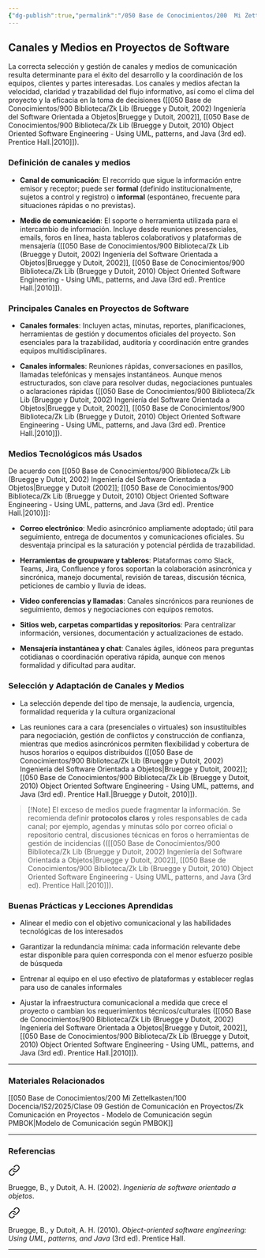 ```yaml
---
{"dg-publish":true,"permalink":"/050 Base de Conocimientos/200  Mi Zettelkasten/100 Docencia/IS2/2025/Clase 09 Gestión de Comunicación en Proyectos/Zk Comunicación en Proyectos - Canales y Medios en Proyectos de Software/","tags":["#definir"]}
---
```


## Canales y Medios en Proyectos de Software

La correcta selección y gestión de canales y medios de comunicación resulta determinante para el éxito del desarrollo y la coordinación de los equipos, clientes y partes interesadas. Los canales y medios afectan la velocidad, claridad y trazabilidad del flujo informativo, así como el clima del proyecto y la eficacia en la toma de decisiones ([[050 Base de Conocimientos/900 Biblioteca/Zk Lib (Bruegge y Dutoit, 2002) Ingeniería del Software Orientada a Objetos\|Bruegge y Dutoit, 2002]], [[050 Base de Conocimientos/900 Biblioteca/Zk Lib (Bruegge y Dutoit, 2010) Object Oriented Software Engineering -  Using UML, patterns, and Java (3rd ed). Prentice Hall.\|2010]]).

### Definición de canales y medios

- **Canal de comunicación**: El recorrido que sigue la información entre emisor y receptor; puede ser **formal** (definido institucionalmente, sujetos a control y registro) o **informal** (espontáneo, frecuente para situaciones rápidas o no previstas).
    
- **Medio de comunicación**: El soporte o herramienta utilizada para el intercambio de información. Incluye desde reuniones presenciales, emails, foros en línea, hasta tableros colaborativos y plataformas de mensajería ([[050 Base de Conocimientos/900 Biblioteca/Zk Lib (Bruegge y Dutoit, 2002) Ingeniería del Software Orientada a Objetos\|Bruegge y Dutoit, 2002]], [[050 Base de Conocimientos/900 Biblioteca/Zk Lib (Bruegge y Dutoit, 2010) Object Oriented Software Engineering -  Using UML, patterns, and Java (3rd ed). Prentice Hall.\|2010]]).

### Principales Canales en Proyectos de Software

- **Canales formales**: Incluyen actas, minutas, reportes, planificaciones, herramientas de gestión y documentos oficiales del proyecto. Son esenciales para la trazabilidad, auditoría y coordinación entre grandes equipos multidisciplinares.
    
- **Canales informales**: Reuniones rápidas, conversaciones en pasillos, llamadas telefónicas y mensajes instantáneos. Aunque menos estructurados, son clave para resolver dudas, negociaciones puntuales o aclaraciones rápidas ([[050 Base de Conocimientos/900 Biblioteca/Zk Lib (Bruegge y Dutoit, 2002) Ingeniería del Software Orientada a Objetos\|Bruegge y Dutoit, 2002]], [[050 Base de Conocimientos/900 Biblioteca/Zk Lib (Bruegge y Dutoit, 2010) Object Oriented Software Engineering -  Using UML, patterns, and Java (3rd ed). Prentice Hall.\|2010]]).

### Medios Tecnológicos más Usados

De acuerdo con [[050 Base de Conocimientos/900 Biblioteca/Zk Lib (Bruegge y Dutoit, 2002) Ingeniería del Software Orientada a Objetos\|Bruegge y Dutoit (2002]]; [[050 Base de Conocimientos/900 Biblioteca/Zk Lib (Bruegge y Dutoit, 2010) Object Oriented Software Engineering -  Using UML, patterns, and Java (3rd ed). Prentice Hall.\|2010)]]:

- **Correo electrónico**: Medio asincrónico ampliamente adoptado; útil para seguimiento, entrega de documentos y comunicaciones oficiales. Su desventaja principal es la saturación y potencial pérdida de trazabilidad.
    
- **Herramientas de groupware y tableros**: Plataformas como Slack, Teams, Jira, Confluence y foros soportan la colaboración asincrónica y sincrónica, manejo documental, revisión de tareas, discusión técnica, peticiones de cambio y lluvia de ideas.
    
- **Video conferencias y llamadas**: Canales sincrónicos para reuniones de seguimiento, demos y negociaciones con equipos remotos.
    
- **Sitios web, carpetas compartidas y repositorios**: Para centralizar información, versiones, documentación y actualizaciones de estado.
    
- **Mensajería instantánea y chat**: Canales ágiles, idóneos para preguntas cotidianas o coordinación operativa rápida, aunque con menos formalidad y dificultad para auditar.

### Selección y Adaptación de Canales y Medios

- La selección depende del tipo de mensaje, la audiencia, urgencia, formalidad requerida y la cultura organizacional
    
- Las reuniones cara a cara (presenciales o virtuales) son insustituibles para negociación, gestión de conflictos y construcción de confianza, mientras que medios asincrónicos permiten flexibilidad y cobertura de husos horarios o equipos distribuidos ([[050 Base de Conocimientos/900 Biblioteca/Zk Lib (Bruegge y Dutoit, 2002) Ingeniería del Software Orientada a Objetos\|Bruegge y Dutoit, 2002]]; [[050 Base de Conocimientos/900 Biblioteca/Zk Lib (Bruegge y Dutoit, 2010) Object Oriented Software Engineering -  Using UML, patterns, and Java (3rd ed). Prentice Hall.\|Bruegge y Dutoit, 2010]]).

>[!Note] El exceso de medios puede fragmentar la información. Se recomienda definir **protocolos claros** y roles responsables de cada canal; por ejemplo, agendas y minutas sólo por correo oficial o repositorio central, discusiones técnicas en foros o herramientas de gestión de incidencias (([[050 Base de Conocimientos/900 Biblioteca/Zk Lib (Bruegge y Dutoit, 2002) Ingeniería del Software Orientada a Objetos\|Bruegge y Dutoit, 2002]], [[050 Base de Conocimientos/900 Biblioteca/Zk Lib (Bruegge y Dutoit, 2010) Object Oriented Software Engineering -  Using UML, patterns, and Java (3rd ed). Prentice Hall.\|2010]]).

### Buenas Prácticas y Lecciones Aprendidas

- Alinear el medio con el objetivo comunicacional y las habilidades tecnológicas de los interesados
    
- Garantizar la redundancia mínima: cada información relevante debe estar disponible para quien corresponda con el menor esfuerzo posible de búsqueda
    
- Entrenar al equipo en el uso efectivo de plataformas y establecer reglas para uso de canales informales 
    
- Ajustar la infraestructura comunicacional a medida que crece el proyecto o cambian los requerimientos técnicos/culturales ([[050 Base de Conocimientos/900 Biblioteca/Zk Lib (Bruegge y Dutoit, 2002) Ingeniería del Software Orientada a Objetos\|Bruegge y Dutoit, 2002]], [[050 Base de Conocimientos/900 Biblioteca/Zk Lib (Bruegge y Dutoit, 2010) Object Oriented Software Engineering -  Using UML, patterns, and Java (3rd ed). Prentice Hall.\|2010]]).

---
### Materiales Relacionados
[[050 Base de Conocimientos/200  Mi Zettelkasten/100 Docencia/IS2/2025/Clase 09 Gestión de Comunicación en Proyectos/Zk Comunicación en Proyectos - Modelo de Comunicación según PMBOK\|Modelo de Comunicación según PMBOK]]

---
### Referencias

<div class="transclusion internal-embed is-loaded"><a class="markdown-embed-link" href="/050 Base de Conocimientos/900 Biblioteca/Zk Lib (Bruegge y Dutoit, 2002) Ingeniería del Software Orientada a Objetos/#921cfa" aria-label="Open link"><svg xmlns="http://www.w3.org/2000/svg" width="24" height="24" viewBox="0 0 24 24" fill="none" stroke="currentColor" stroke-width="2" stroke-linecap="round" stroke-linejoin="round" class="svg-icon lucide-link"><path d="M10 13a5 5 0 0 0 7.54.54l3-3a5 5 0 0 0-7.07-7.07l-1.72 1.71"></path><path d="M14 11a5 5 0 0 0-7.54-.54l-3 3a5 5 0 0 0 7.07 7.07l1.71-1.71"></path></svg></a><div class="markdown-embed">



Bruegge, B., y Dutoit, A. H. (2002). _Ingeniería de software orientado a objetos_. 

</div></div>


<div class="transclusion internal-embed is-loaded"><a class="markdown-embed-link" href="/050 Base de Conocimientos/900 Biblioteca/Zk Lib (Bruegge y Dutoit, 2010) Object Oriented Software Engineering -  Using UML, patterns, and Java (3rd ed). Prentice Hall./#157cb0" aria-label="Open link"><svg xmlns="http://www.w3.org/2000/svg" width="24" height="24" viewBox="0 0 24 24" fill="none" stroke="currentColor" stroke-width="2" stroke-linecap="round" stroke-linejoin="round" class="svg-icon lucide-link"><path d="M10 13a5 5 0 0 0 7.54.54l3-3a5 5 0 0 0-7.07-7.07l-1.72 1.71"></path><path d="M14 11a5 5 0 0 0-7.54-.54l-3 3a5 5 0 0 0 7.07 7.07l1.71-1.71"></path></svg></a><div class="markdown-embed">



Bruegge, B., y Dutoit, A. H. (2010). _Object-oriented software engineering: Using UML, patterns, and Java_ (3rd ed). Prentice Hall. 

</div></div>


---